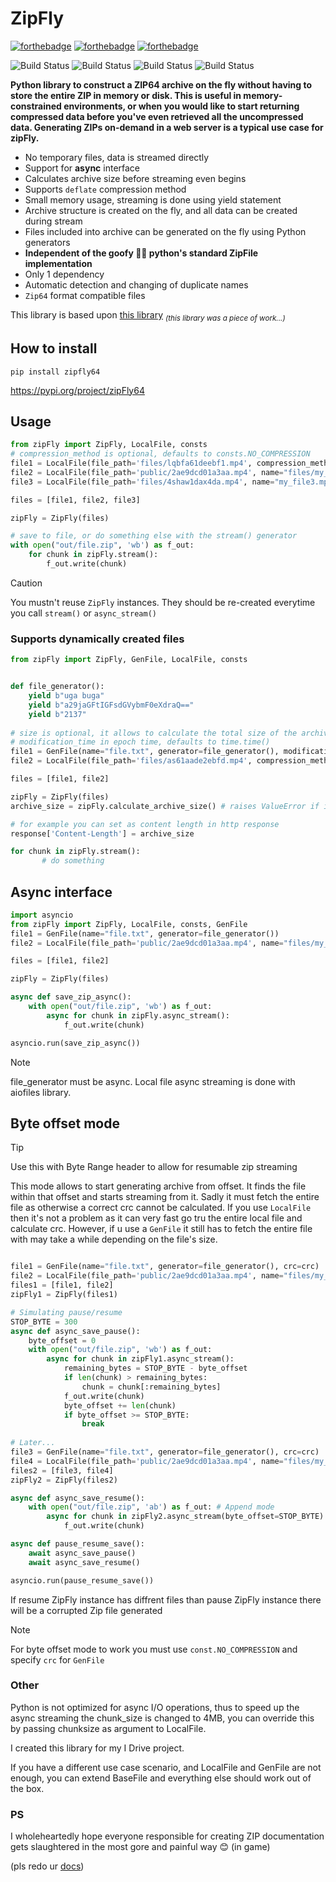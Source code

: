 # ZipFly

<a href="http://forthebadge.com/"><img src="https://forthebadge.com/images/badges/0-percent-optimized.svg" alt="forthebadge"/></a>
<a href="http://forthebadge.com/"><img src="https://forthebadge.com/images/badges/gluten-free.png" alt="forthebadge"/></a>
<a href="http://forthebadge.com/"><img src="https://web.archive.org/web/20230604002050/https://forthebadge.com/images/badges/mom-made-pizza-rolls.svg" alt="forthebadge"/></a>

<img src="https://img.shields.io/badge/ZIP64-Certified-lightGreen" alt="Build Status"/>
<img src="https://img.shields.io/badge/build-failing-red" alt="Build Status"/>
<img src="https://img.shields.io/badge/made with-hate-orange" alt="Build Status"/>
<img src="https://img.shields.io/badge/fuck-zip-green" alt="Build Status"/>


**Python library to construct a ZIP64 archive on the fly 
without having to store the entire ZIP in 
memory or disk. This is useful in memory-constrained environments, or when you would like to start 
returning compressed data before you've even retrieved all the uncompressed data. 
Generating ZIPs on-demand in a web server is a typical use case for zipFly.**


- No temporary files, data is streamed directly
- Support for **async** interface 
- Calculates archive size before streaming even begins
- Supports `deflate` compression method
- Small memory usage, streaming is done using yield statement
- Archive structure is created on the fly, and all data can be created during stream
- Files included into archive can be generated on the fly using Python generators
- **Independent of the goofy 🤮🤮 python's standard ZipFile implementation**
- Only 1 dependency
- Automatic detection and changing of duplicate names
- `Zip64` format compatible files


This library is based upon [this library](https://github.com/kbbdy/zipstream) <sub>_(this library was a piece of work...)_<sub>

## How to install
    pip install zipfly64

https://pypi.org/project/zipFly64

## Usage

```py
from zipFly import ZipFly, LocalFile, consts
# compression_method is optional, defaults to consts.NO_COMPRESSION
file1 = LocalFile(file_path='files/lqbfa61deebf1.mp4', compression_method=consts.NO_COMPRESSION) #  or consts.COMPRESSION_DEFLATE 
file2 = LocalFile(file_path='public/2ae9dcd01a3aa.mp4', name="files/my_file2.mp4")  # override the file name
file3 = LocalFile(file_path='files/4shaw1dax4da.mp4', name="my_file3.mp4")  # you control the directory path by specifying it in name

files = [file1, file2, file3]

zipFly = ZipFly(files)

# save to file, or do something else with the stream() generator
with open("out/file.zip", 'wb') as f_out:
    for chunk in zipFly.stream():
        f_out.write(chunk)
```
> [!CAUTION]
> You mustn't reuse `ZipFly` instances. They should be re-created everytime you call `stream()` or `async_stream()`

### Supports dynamically created files
```py
from zipFly import ZipFly, GenFile, LocalFile, consts


def file_generator():
    yield b"uga buga"
    yield b"a29jaGFtIGFsdGVybmF0eXdraQ=="
    yield b"2137"
    
# size is optional, it allows to calculate the total size of the archive before any data is generated
# modification_time in epoch time, defaults to time.time()
file1 = GenFile(name="file.txt", generator=file_generator(), modification_time=time.time(), size=size, compression_method=consts.COMPRESSION_DEFLATE)
file2 = LocalFile(file_path='files/as61aade2ebfd.mp4', compression_method=consts.NO_COMPRESSION) #  or consts.COMPRESSION_DEFLATE 

files = [file1, file2]

zipFly = ZipFly(files)
archive_size = zipFly.calculate_archive_size() # raises ValueError if it can't calculate size

# for example you can set as content length in http response
response['Content-Length'] = archive_size

for chunk in zipFly.stream():
       # do something
```

## Async interface

```py
import asyncio
from zipFly import ZipFly, LocalFile, consts, GenFile
file1 = GenFile(name="file.txt", generator=file_generator())
file2 = LocalFile(file_path='public/2ae9dcd01a3aa.mp4', name="files/my_file2.mp4")

files = [file1, file2]

zipFly = ZipFly(files)

async def save_zip_async():
    with open("out/file.zip", 'wb') as f_out:
        async for chunk in zipFly.async_stream():
            f_out.write(chunk)

asyncio.run(save_zip_async())
```
> [!NOTE]  
> file_generator must be async. Local file async streaming is done with aiofiles library.


## Byte offset mode
> [!TIP]
> Use this with Byte Range header to allow for resumable zip streaming

This mode allows to start generating archive from offset. It finds the file within that offset and starts streaming from it. Sadly it must fetch the entire file as otherwise a correct crc cannot be calculated.
If you use `LocalFile` then it's not a problem as it can very fast go tru the entire local file and calculate crc. However, if u use a `GenFile` it still has to fetch the entire file with may take a while depending on the file's size.

```py

file1 = GenFile(name="file.txt", generator=file_generator(), crc=crc)
file2 = LocalFile(file_path='public/2ae9dcd01a3aa.mp4', name="files/my_file2.mp4")
files1 = [file1, file2]
zipFly1 = ZipFly(files1)

# Simulating pause/resume
STOP_BYTE = 300
async def async_save_pause():
    byte_offset = 0
    with open("out/file.zip", 'wb') as f_out:
        async for chunk in zipFly1.async_stream():
            remaining_bytes = STOP_BYTE - byte_offset
            if len(chunk) > remaining_bytes:
                chunk = chunk[:remaining_bytes]
            f_out.write(chunk)
            byte_offset += len(chunk)
            if byte_offset >= STOP_BYTE:
                break
                
# Later...                
file3 = GenFile(name="file.txt", generator=file_generator(), crc=crc)
file4 = LocalFile(file_path='public/2ae9dcd01a3aa.mp4', name="files/my_file2.mp4")
files2 = [file3, file4]
zipFly2 = ZipFly(files2)

async def async_save_resume():
    with open("out/file.zip", 'ab') as f_out: # Append mode
        async for chunk in zipFly2.async_stream(byte_offset=STOP_BYTE):
            f_out.write(chunk)

async def pause_resume_save():
    await async_save_pause()
    await async_save_resume()

asyncio.run(pause_resume_save())
```
If resume ZipFly instance has diffrent files than pause ZipFly instance there will be a corrupted Zip file generated

> [!NOTE]  
> For byte offset mode to work you must use `const.NO_COMPRESSION` and specify `crc` for `GenFile`


### Other
Python is not optimized for async I/O operations, thus to speed up the async streaming the chunk_size is changed to 4MB, you can override this by passing chunksize as argument to LocalFile.


I created this library for my I Drive project.

If you have a different use case scenario, and LocalFile and GenFile are not enough, you can extend BaseFile and everything else should work out of the box.



### PS

I wholeheartedly hope everyone responsible for creating ZIP documentation gets slaughtered in the most gore and painful way 😊 (in game)

(pls redo ur [docs](https://pkware.cachefly.net/webdocs/casestudies/APPNOTE.TXT))


